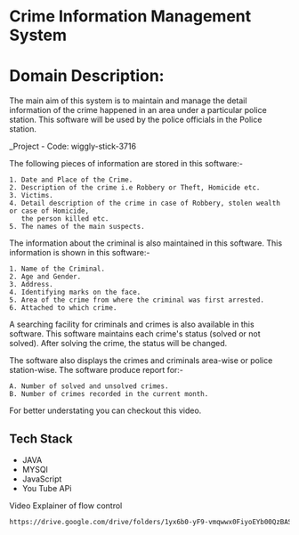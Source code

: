 # Crime Information Management System

 # Domain Description:
 The main aim of this system is to maintain and manage the detail information of the crime happened in  an  area under a particular police station. This software will be used by the police officials in the Police station. 

_Project - Code: wiggly-stick-3716

The following pieces of information are stored in this software:-

    1. Date and Place of the Crime.
    2. Description of the crime i.e Robbery or Theft, Homicide etc.
    3. Victims.
    4. Detail description of the crime in case of Robbery, stolen wealth or case of Homicide,
       the person killed etc.
    5. The names of the main suspects.
The information about the criminal is also maintained in this software.
This information is shown in this software:-

    1. Name of the Criminal.
    2. Age and Gender.
    3. Address.
    4. Identifying marks on the face.
    5. Area of the crime from where the criminal was first arrested.
    6. Attached to which crime.
A searching facility for criminals and crimes is also available in this software. This software maintains each crime's status (solved or not solved). After solving the crime, the status will be changed.

The software also displays the crimes and criminals area-wise or police station-wise.
The software produce report for:-

    A. Number of solved and unsolved crimes.
    B. Number of crimes recorded in the current month.
For better understating you can checkout this video.

## Tech Stack
- JAVA 
- MYSQl
- JavaScript
- You Tube APi

Video Explainer of flow control
```bash
https://drive.google.com/drive/folders/1yx6b0-yF9-vmqwwx0FiyoEYb00QzBAS9?usp=sharing
```
